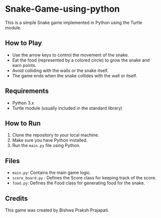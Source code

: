 # Snake-Game-using-python

This is a simple Snake game implemented in Python using the Turtle module.

## How to Play

- Use the arrow keys to control the movement of the snake.
- Eat the food (represented by a colored circle) to grow the snake and earn points.
- Avoid colliding with the walls or the snake itself.
- The game ends when the snake collides with the wall or itself.

## Requirements

- Python 3.x
- Turtle module (usually included in the standard library)

## How to Run

1. Clone the repository to your local machine.
2. Make sure you have Python installed.
3. Run the `main.py` file using Python.


## Files

- `main.py`: Contains the main game logic.
- `score_board.py` : Defines the Score class for keeping track of the score.
- `food.py`: Defines the Food class for generating food for the snake.

## Credits

This game was created by Bishwa Praksh Prajapati.
